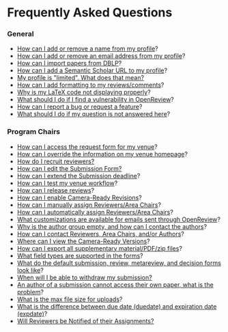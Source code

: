 # Frequently Asked Questions

### General&#x20;

* [How can I add or remove a name from my profile](../creating-an-openreview-profile/add-or-remove-a-name-from-your-profile.md)?&#x20;
* [How can I add or remove an email address from my profile](../creating-an-openreview-profile/add-or-remove-an-email-address-from-your-profile.md)?&#x20;
* [How can I import papers from DBLP](../creating-an-openreview-profile/importing-papers-from-dblp.md)?&#x20;
* [How can I add a Semantic Scholar URL to my profile](../creating-an-openreview-profile/finding-and-adding-a-semantic-scholar-url-to-your-profile.md)?&#x20;
* [My profile is "limited". What does that mean? ](my-profile-is-limited-.-what-does-that-mean.md)
* [How can I add formatting to my reviews/comments](../../how-to-guides/submissions-comments-reviews-and-decisions/how-to-add-formatting-to-reviews-or-comments.md)?
* [Why is my LaTeX code not displaying properly](../../reference/openreview-tex/common-issues-with-latex-code-display.md)?&#x20;
* [What should I do if I find a vulnerability in OpenReview](what-should-i-do-if-i-find-a-vulnerability-in-openreview.md)?&#x20;
* [How can I report a bug or request a feature](how-can-i-report-a-bug-or-request-a-feature.md)?
* [What should I do if my question is not answered here](what-should-i-do-if-my-question-is-not-answered-here.md)?&#x20;

### Program Chairs

* [How can I access the request form for my venue](../hosting-a-venue-on-openreview/navigating-your-venue-pages.md)?&#x20;
* [How can I override the information on my venue homepage](../../how-to-guides/modifying-venue-homepages/how-to-customize-your-venue-homepage.md)?
* [How do I recruit reviewers?](how-do-i-recruit-reviewers.md)
* [How can I edit the Submission Form? ](../hosting-a-venue-on-openreview/customizing-your-submission-form.md)
* [How can I extend the Submission deadline](../hosting-a-venue-on-openreview/changing-your-submission-deadline.md)?
* [How can I test my venue workflow](../../how-to-guides/workflow/how-to-test-your-venue-workflow.md)?&#x20;
* [How can I release reviews](../../how-to-guides/workflow/how-to-release-reviews.md)?
* [How can I enable Camera-Ready Revisions](../../how-to-guides/workflow/how-to-enable-camera-ready-revision-upload-for-accepted-papers.md)?
* [How can I manually assign Reviewers/Area Chairs](../../how-to-guides/paper-matching-and-assignment/how-to-do-manual-assignments/)?&#x20;
* [How can I automatically assign Reviewers/Area Chairs](../../how-to-guides/paper-matching-and-assignment/how-to-do-automatic-assignments/)?
* [What customizations are available for emails sent through OpenReview](../../how-to-guides/communication/how-to-customize-emails-sent-through-openreview.md)?&#x20;
* [Why is the author group empty, and how can I contact the authors](../../how-to-guides/communication/how-to-message-authors-before-the-submission-deadline.md)?&#x20;
* [How can I contact Reviewers, Area Chairs, and/or Authors](../../how-to-guides/communication/how-to-send-messages-through-the-ui.md)?
* [Where can I view the Camera-Ready Versions](../../how-to-guides/data-retrieval-and-modification/how-to-view-camera-ready-revisions.md)?
* [How can I export all supplementary material/PDF/zip files](../../how-to-guides/data-retrieval-and-modification/how-to-export-all-submission-attachments.md)?&#x20;
* [What field types are supported in the forms](what-field-types-are-supported-in-the-forms.md)?&#x20;
* [What do the default submission, review, metareview, and decision forms look like](../../reference/default-forms/)?&#x20;
* [When will I be able to withdraw my submission?](when-will-i-be-able-to-withdraw-my-submission.md)
* [An author of a submission cannot access their own paper, what is the problem](an-author-of-a-submission-cannot-access-their-own-paper-what-is-the-problem.md)?&#x20;
* [What is the max file size for uploads](what-is-the-max-file-size-for-uploads-1.md)?&#x20;
* [What is the difference between due date (duedate) and expiration date (expdate)](what-is-the-difference-between-due-date-duedate-and-expiration-date-expdate.md)?&#x20;
* [Will Reviewers be Notified of their Assignments?](will-reviewers-be-notified-of-their-assignments.md)
